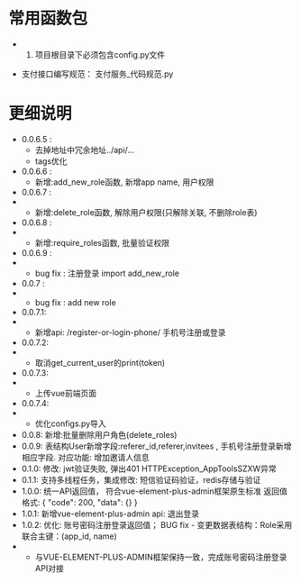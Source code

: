 # 常用函数包

-
    1. 项目根目录下必须包含config.py文件

- 支付接口编写规范：
  支付服务_代码规范.py

# 更细说明

- 0.0.6.5 : 
  - 去掉地址中冗余地址../api/...
  - tags优化
- 0.0.6.6 :
  - 新增:add_new_role函数, 新增app name, 用户权限
- 0.0.6.7 : 
- - 新增:delete_role函数, 解除用户权限(只解除关联, 不删除role表)
- 0.0.6.8 : 
- - 新增:require_roles函数, 批量验证权限
- 0.0.6.9 : 
- - bug fix : 注册登录 import add_new_role
- 0.0.7 : 
- - bug fix : add new role
- 0.0.7.1:
- - 新增api: /register-or-login-phone/   手机号注册或登录
- 0.0.7.2:
- - 取消get_current_user的print(token)
- 0.0.7.3:
- - 上传vue前端页面
- 0.0.7.4:
- - 优化configs.py导入
- 0.0.8: 新增:批量删除用户角色(delete_roles)
- 0.0.9: 表结构User新增字段:referer_id,referer,invitees , 手机号注册登录新增相应字段.  对应功能: 增加邀请人信息
- 0.1.0: 修改: jwt验证失败, 弹出401 HTTPException_AppToolsSZXW异常
- 0.1.1: 支持多线程任务，集成修改: 短信验证码验证，redis存储与验证
- 1.0.0: 统一API返回值，
        符合vue-element-plus-admin框架原生标准
        返回值格式:
        {
            "code": 200,
            "data": {}
        }
- 1.0.1: 新增vue-element-plus-admin api: 退出登录
- 1.0.2: 优化: 账号密码注册登录返回值； BUG fix - 变更数据表结构：Role采用联合主键：(app_id, name)
- - 与VUE-ELEMENT-PLUS-ADMIN框架保持一致，完成账号密码注册登录API对接